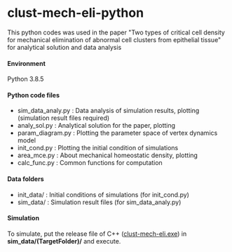 # clust-mech-eli-python
 This python codes was used in the paper "Two types of critical cell density for mechanical elimination of abnormal cell clusters from epithelial tissue" for analytical solution and data analysis

#### Environment
 Python 3.8.5

#### Python code files
- sim_data_analy.py : Data analysis of simulation results, plotting (simulation result files required)
- analy_sol.py : Analytical solution for the paper, plotting
- param_diagram.py : Plotting the parameter space of vertex dynamics model
- init_cond.py : Plotting the initial condition of simulations
- area_mce.py : About mechanical homeostatic density, plotting
- calc_func.py : Common functions for computation

#### Data folders
- init_data/ : Initial conditions of simulations (for init_cond.py)
- sim_data/ : Simulation result files (for sim_data_analy.py)

#### Simulation
 To simulate, put the release file of C++ ([clust-mech-eli.exe](https://github.com/LeeSang-Woo/clust-mech-eli-cpp/releases/download/v1.0/clust-mech-eli.exe)) in **sim_data/(TargetFolder)/** and execute.
